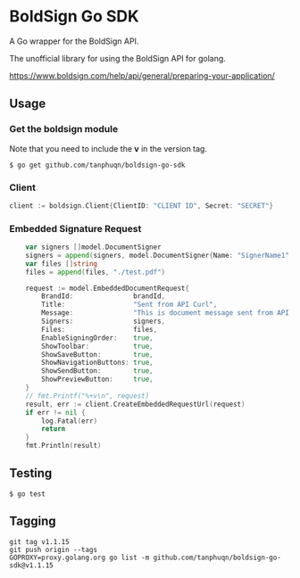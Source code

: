 # BoldSign Go SDK
A Go wrapper for the BoldSign API.

The unofficial library for using the BoldSign API for golang.

https://www.boldsign.com/help/api/general/preparing-your-application/

## Usage

### Get the boldsign module

Note that you need to include the **v** in the version tag.

```
$ go get github.com/tanphuqn/boldsign-go-sdk
```


### Client

```go
client := boldsign.Client{ClientID: "CLIENT ID", Secret: "SECRET"}
```

### Embedded Signature Request

```go
	var signers []model.DocumentSigner
	signers = append(signers, model.DocumentSigner{Name: "SignerName1", EmailAddress: "tanphuqn@gmail.com"})
	var files []string
	files = append(files, "./test.pdf")

	request := model.EmbeddedDocumentRequest{
		BrandId:               brandId,
		Title:                 "Sent from API Curl",
		Message:               "This is document message sent from API Curl",
		Signers:               signers,
		Files:                 files,
		EnableSigningOrder:    true,
		ShowToolbar:           true,
		ShowSaveButton:        true,
		ShowNavigationButtons: true,
		ShowSendButton:        true,
		ShowPreviewButton:     true,
	}
	// fmt.Printf("%+v\n", request)
	result, err := client.CreateEmbeddedRequestUrl(request)
	if err != nil {
		log.Fatal(err)
		return
	}
	fmt.Println(result)
```

## Testing

```
$ go test
```

## Tagging

```
git tag v1.1.15
git push origin --tags
GOPROXY=proxy.golang.org go list -m github.com/tanphuqn/boldsign-go-sdk@v1.1.15
```

